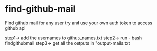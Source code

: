 # find-github-mail
Find github mail for any user
try and use your own auth token to access github api

step1-> add the usernames to github_names.txt
step2-> run - bash findgithubmail 
step3-> get all the outputs in "output-mails.txt
 
